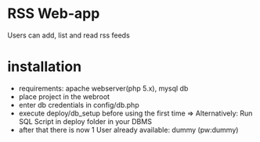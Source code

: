 # RSS Web-app
Users can add, list and read rss feeds

# installation 
- requirements: apache webserver(php 5.x), mysql db
- place project in the webroot
- enter db credentials in config/db.php
- execute deploy/db_setup before using the first time => Alternatively: Run SQL Script in deploy folder in your DBMS
- after that there is now 1 User already available: dummy (pw:dummy)
